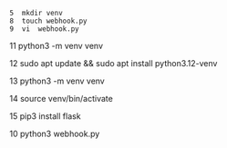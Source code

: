     5  mkdir venv
    8  touch webhook.py
    9  vi  webhook.py 
    
   11  python3 -m venv venv
   
   12  sudo apt  update  && sudo apt install python3.12-venv
  
   13  python3 -m venv venv
   
   14  source venv/bin/activate
   
   15  pip3 install flask
   
   10  python3 webhook.py 
